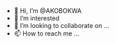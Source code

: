 - 👋 Hi, I’m @AKOBOKWA
- 👀 I’m interested
- 💞️ I’m looking to collaborate on ...
- 📫 How to reach me ...

<!---
AKOBOKWA/AKOBOKWA is a ✨ special ✨ repository because its `README.md` (this file) appears on your GitHub profile.
You can click the Preview link to take a look at your changes.
--->
